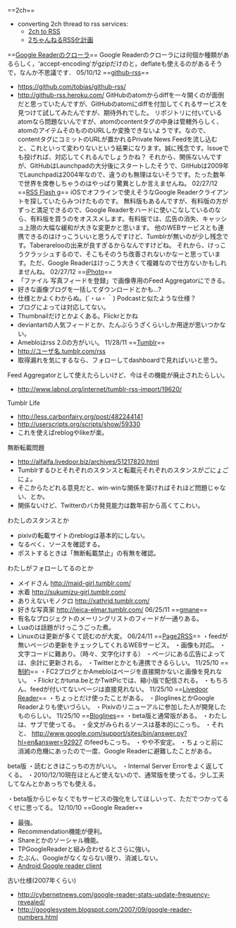 ==2ch==
* converting 2ch thread to rss services:
  * [2ch to RSS](http://2ch.repy.info/)
  * [2ちゃんねるRSS化計画](http://2ch.lostlinksearch.net/)

==[Google Readerのクローラ](http://textt.net/take_cheeze/20101125073814/11)== 
Google Readerのクローラには何個か種類があるらしく，'accept-encoding'がgzipだけのと，deflateも使えるのがあるそうで，なんか不思議です．
05/10/12
==[github-rss](http://textt.net/take_cheeze/20101125073814/10)== 
* https://github.com/tobias/github-rss/ 
* http://github-rss.heroku.com/ 
GitHubのatomからdiffを一々開くのが面倒だと思っていたんですが、GitHubのatomにdiffを付加してくれるサービスを見つけて試してみたんですが、期待外れでした。 
リポジトリに付いているatomなら問題ないんですが、atomのcontentタグの中身は管轄外らしく、atomのアイテムそのもののURLしか変換できないようです。なので、contentタグにコミットのURLが置かれるPrivate News Feedを流し込むと、これといって変わりないという結果になります。誠に残念です。Issueでも投げれば、対応してくれるんでしょうかね？ 
それから、関係ないんですが、GitHubはLaunchpadの大分後にスタートしたそうで、GitHubは2009年でLaunchpadは2004年なので、違うのも無理はないそうです。たった数年で世界を席巻しちゃうのはやっぱり驚異としか言えませんね。
02/27/12
==[RSS Flash g](http://textt.net/take_cheeze/20101125073814/9)== 
iOSでオフラインで使えそうなGoogle Readerクライアントを探していたらみつけたものです。 
無料版もあるんですが、有料版の方がずっと満足できるので、Google Readerをハードに使いこなしているのなら、有料版を買うのをオススメします。有料版では、広告の消失、キャッシュ上限の大幅な緩和が大きな変更かと思います。 
他のWEBサービスとも連携できるのはけっこういいと思うんですけど、Tumblrが無いのが少し残念です。Taberarelooの出来が良すぎるからなんですけどね。 
それから、けっこうクラッシュするので、そこもそのうち改善されないかなーと思っています。ただ、Google Readerはけっこう大きくて複雑なので仕方ないかもしれませんね。
02/27/12
==[iPhoto](http://textt.net/take_cheeze/20101125073814/8)== 
* 「ファイル 写真フィードを登録」で画像専用のFeed Aggregatorにできる。 
* 好きな画像ブログを一括してダウンロードとかも...? 
* 仕様とかよくわからぬ。(´・ω・｀) Podcastと似たような仕様？ 
* ブログによっては対応してない。 
* Thumbnailだけとかよくある。Flickrとかね 
* deviantartの人気フィードとか、たんぶらうざくらいしか用途が思いつかない。 
* Amebloはrss 2.0の方がいい。 
11/28/11
==[Tumblr](http://textt.net/take_cheeze/20101125073814/7)== 
* http://ユーザ名.tumblr.com/rss 
* 取得漏れを気にするなら、フォローしてdashboardで見ればいいと思う。 

Feed Aggregatorとして使えたらしいけど、今はその機能が廃止されたらしい。 
* http://www.labnol.org/internet/tumblr-rss-import/19620/ 

Tumblr Life 
* http://less.carbonfairy.org/post/482244141 
* http://userscripts.org/scripts/show/59330 
* これを使えばreblogやlikeが楽。 

無断転載問題 
* http://alfalfa.livedoor.biz/archives/51217820.html 
* Tumblrするひとそれぞれのスタンスと転載元それぞれのスタンスがごにょごにょ。 
* そこからたどれる意見だと、win-winな関係を築ければそれほど問題じゃない、とか。 
* 関係ないけど、Twitterのバカ発見能力は数年前から高くてこわい。 

わたしのスタンスとか 
* pixivの転載サイトのreblogは基本的にしない。 
* なるべく、ソースを確認する。 
* ポストするときは「無断転載禁止」の有無を確認。 

わたしがフォローしてるのとか 
* メイドさん http://maid-girl.tumblr.com/ 
* 水着 http://sukumizu-girl.tumblr.com/ 
* ありえないモノクロ http://xathrid.tumblr.com/ 
* 好きな写真家 http://leica-elmar.tumblr.com/ 
06/25/11
==[gmane](http://textt.net/take_cheeze/20101125073814/6)== 
* 有名なプロジェクトのメーリングリストのフィードが一通りある。 
* Luaのは話題がけっこうごった煮。 
* Linuxのは更新が多くて読むのが大変。
06/24/11
==[Page2RSS](http://textt.net/take_cheeze/20101125073814/5)== 
・feedが無いページの更新をチェックしてくれるWEBサービス。 
・画像も対応。 
・文字コードに難あり。（時々、文字化けする） 
・ページにある広告によっては、余計に更新される。 
・Twitterとかとも連携できるらしい。
11/25/10
==[制約](http://textt.net/take_cheeze/20101125073814/4)== 
・FC2ブログとかAmebloはページを直接開かないと画像を見れない。 
・Flickrとかtuna.beとかTwitPicでは、縮小版で配信される。 
・もちろん、feedが付いてないページは直接見れない。
11/25/10
==[Livedoor Reader](http://textt.net/take_cheeze/20101125073814/3)== 
・ちょっとだけ使ったことがある。 
・βloglinesとかGoogle Readerよりも使いづらい。 
・Pixivのリニューアルに参加した人が開発したものらしい。
11/25/10
==[Bloglines](http://textt.net/take_cheeze/20101125073814/2)== 
・beta版と通常版がある。 
・わたしは、サブで使ってる。 
・全文がみられるソースは基本的にこっち。 
・それと、 
http://www.google.com/support/sites/bin/answer.py?hl=en&answer=92927 
のfeedもこっち。 
・やや不安定。 
・ちょっと前に消滅の危機にあったので一度、Google Readerに避難したことがある。 

beta版 
・読むときはこっちの方がいい。 
・Internal Server Errorをよく返してくる。 
・2010/12/10現在ほとんど使えないので、通常版を使ってる。少し工夫してなんとかあっちでも使える。 

・beta版からじゃなくでもサービスの強化をしてほしいって、ただでつかってるくせに思ってる。
12/10/10
==Google Reader== 
* 最強。 
* Recommendation機能が便利。 
* Shareとかのソーシャル機能。 
* TPGoogleReaderと組み合わせるとさらに強い。 
* たぶん、Googleがなくならない限り、消滅しない。 
* [Android Google reader client](http://www.greader.co/)

古い仕様(2007年くらい) 
* http://cybernetnews.com/google-reader-stats-update-frequency-revealed/ 
* http://googlesystem.blogspot.com/2007/09/google-reader-numbers.html
